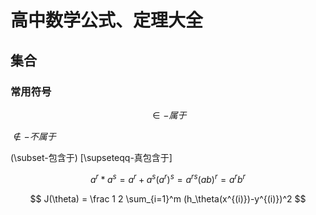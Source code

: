 # 高中数学公式、定理大全
## 集合
### 常用符号
$$
\in-属于
$$

$\notin-不属于$

\(\subset-包含于\)
\[\supseteqq-真包含于\]

$$
a^r*a^s=a^r+a^s
(a^r)^s=a^{rs}
(ab)^r=a^rb^r
$$

$$
J(\theta) = \frac 1 2 \sum_{i=1}^m (h_\theta(x^{(i)})-y^{(i)})^2
$$